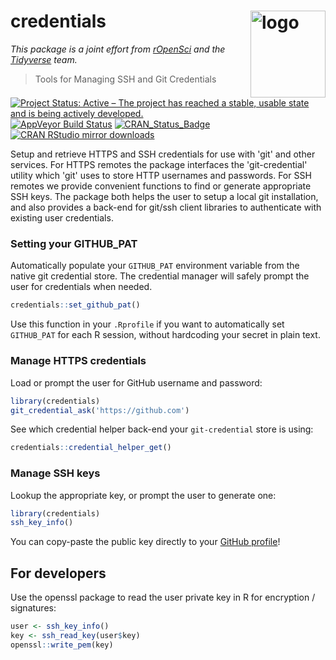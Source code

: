 # credentials <img src="https://jeroen.github.io/images/ropensci-tidyverse.png" align="right" alt="logo" width="120" height = "139" style = "border: none; float: right;">

*This package is a joint effort from [rOpenSci](https://ropensci.org/) and the [Tidyverse](https://www.tidyverse.org/) team.*

> Tools for Managing SSH and Git Credentials

[![Project Status: Active – The project has reached a stable, usable state and is being actively developed.](http://www.repostatus.org/badges/latest/active.svg)](http://www.repostatus.org/#active)
[![AppVeyor Build Status](https://ci.appveyor.com/api/projects/status/github/r-lib/credentials?branch=master&svg=true)](https://ci.appveyor.com/project/jeroen/credentials)
[![CRAN_Status_Badge](http://www.r-pkg.org/badges/version/credentials)](http://cran.r-project.org/package=credentials)
[![CRAN RStudio mirror downloads](http://cranlogs.r-pkg.org/badges/credentials)](http://cran.r-project.org/web/packages/credentials/index.html)


Setup and retrieve HTTPS and SSH credentials for use with 'git' and 
other services. For HTTPS remotes the package interfaces the 'git-credential' 
utility which 'git' uses to store HTTP usernames and passwords. For SSH 
remotes we provide convenient functions to find or generate appropriate SSH 
keys. The package both helps the user to setup a local git installation, and
also provides a back-end for git/ssh client libraries to authenticate with 
existing user credentials.

### Setting your GITHUB_PAT

Automatically populate your `GITHUB_PAT` environment variable from the native git credential store. The credential manager will safely prompt the user for credentials when needed.

```r
credentials::set_github_pat()
```

Use this function in your `.Rprofile` if you want to automatically set `GITHUB_PAT` for each R session, without hardcoding your secret in plain text.

### Manage HTTPS credentials

Load or prompt the user for GitHub username and password:

```r
library(credentials)
git_credential_ask('https://github.com')
```

See which credential helper back-end your `git-credential` store is using:

```r
credentials::credential_helper_get()
```

### Manage SSH keys

Lookup the appropriate key, or prompt the user to generate one:

```r
library(credentials)
ssh_key_info()
```

You can copy-paste the public key directly to your [GitHub profile](https://github.com/settings/ssh/new)!

## For developers

Use the openssl package to read the user private key in R for encryption / signatures: 

```r
user <- ssh_key_info()
key <- ssh_read_key(user$key)
openssl::write_pem(key)
```


